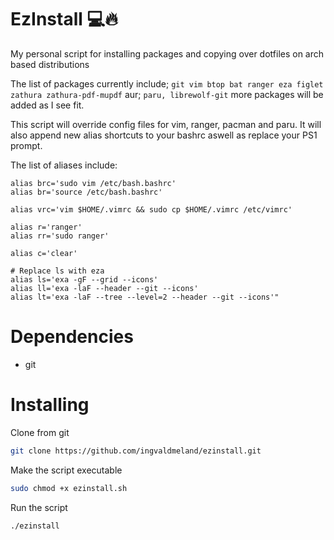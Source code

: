 # EzInstall 💻🔥
My personal script for installing packages and copying over dotfiles on arch based distributions

The list of packages currently include; ``git vim btop bat ranger eza figlet zathura zathura-pdf-mupdf`` aur; ``paru, librewolf-git`` more packages will be added as I see fit.

This script will override config files for vim, ranger, pacman and paru. It will also append new alias shortcuts to your bashrc aswell as replace your PS1 prompt.

The list of aliases include:
```
alias brc='sudo vim /etc/bash.bashrc'
alias br='source /etc/bash.bashrc'

alias vrc='vim $HOME/.vimrc && sudo cp $HOME/.vimrc /etc/vimrc'

alias r='ranger'
alias rr='sudo ranger'

alias c='clear'

# Replace ls with eza
alias ls='exa -gF --grid --icons'
alias ll='exa -laF --header --git --icons'
alias lt='exa -laF --tree --level=2 --header --git --icons'"
```

# Dependencies
- git

# Installing
Clone from git
```bash
git clone https://github.com/ingvaldmeland/ezinstall.git
```

Make the script executable
```bash
sudo chmod +x ezinstall.sh
```

Run the script
```bash
./ezinstall
```
